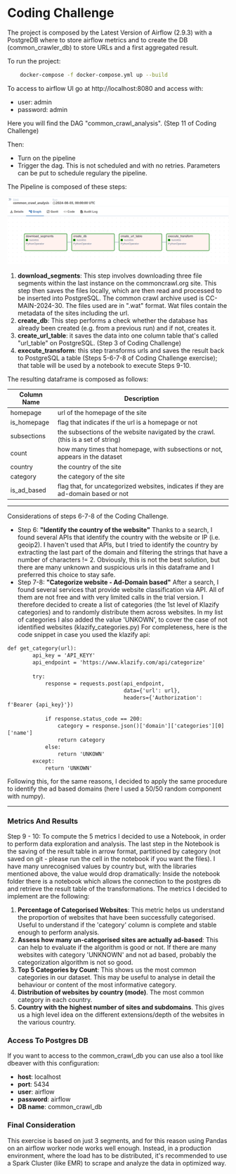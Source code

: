 # Coding Challenge


The project is composed by the Latest Version of Airflow (2.9.3) with a PostgreDB where to store airflow metrics and to create the DB (common_crawler_db) to store URLs and a first aggregated result.

To run the project:
```bash
    docker-compose -f docker-compose.yml up --build
``` 

To access to airflow UI go at http://localhost:8080 and access with:
- user: admin
- password: admin

Here you will find the DAG "common_crawl_analysis". (Step 11 of Coding Challenge)

Then:
- Turn on the pipeline
- Trigger the dag. This is not scheduled and with no retries. Parameters can be put to schedule regulary the pipeline.


The Pipeline is composed of these steps:

<img src="image_screen/dag_image.png">

1. **download_segments**: This step involves downloading three file segments within the last instance on the commoncrawl.org site. This step then saves the files locally, which are then read and processed to be inserted into PostgreSQL.
The common crawl archive used is CC-MAIN-2024-30. The files used are in ".wat" format. Wat files contain the metadata of the sites including the url.
2. **create_db**: This step performs a check whether the database has already been created (e.g. from a previous run) and if not, creates it.
3. **create_url_table**: it saves the data into one column table that's called "url_table" on PostgreSQL. (Step 3 of Coding Challenge)
4. **execute_transform**: this step transforms urls and saves the result back to PostgreSQL a table (Steps 5-6-7-8 of Coding Challenge exercise); that table will be used by a notebook to execute Steps 9-10.

The resulting dataframe is composed as follows:

| Column Name | Description                                                                         |
|-------------|-------------------------------------------------------------------------------------|
| homepage    | url of the homepage of the site                                                     |
| is_homepage | flag that indicates if the url is a homepage or not                                 |
| subsections | the subsections of the website navigated by the crawl. (this is a set of string)    |
| count       | how many times that homepage, with subsections or not, appears in the dataset       |
| country     | the country of the site                                                             |
| category    | the category of the site                                                            |
| is_ad_based | flag that, for uncategorized websites, indicates if they are ad-domain based or not |

------------------------------------------------------------------------------------------------------------------------------------------------------------------------

Considerations of steps 6-7-8 of the Coding Challenge.
- Step 6: **"Identify the country of the website"** Thanks to a search, I found several APIs that identify the country with the website or IP (i.e. geoip2). I haven't used that APIs, but I tried to identify the country by extracting the last part of the domain and filtering the strings that have a number of characters != 2. Obviously, this is not the best solution, but there are many unknown and suspicious urls in this dataframe and I preferred this choice to stay safe.
- Step 7-8: **"Categorize website - Ad-Domain based"** After a search, I found several services that provide website classification via API. All of them are not free and with very limited calls in the trial version.
I therefore decided to create a list of categories (the 1st level of Klazify categories) and to randomly distribute them across websites. In my list of categories I also added the value 'UNKOWN', to cover the case of not identified websites (klazify_categories.py)
For completeness, here is the code snippet in case you used the klazify api:


``` 
def get_category(url):
        api_key = 'API_KEYY'
        api_endpoint = 'https://www.klazify.com/api/categorize'
        
        try:
            response = requests.post(api_endpoint, 
                                     data={'url': url},
                                     headers={'Authorization': f'Bearer {api_key}'})
            
            if response.status_code == 200:
                category = response.json()['domain']['categories'][0]['name']
                return category
            else:
                return 'UNKOWN'
        except:
            return 'UNKOWN'
```
Following this, for the same reasons, I decided to apply the same procedure to identify the ad based domains (here I used a 50/50 random component with numpy).

------------------------------------------------------------------------------------------------------------------------------------------------------------------------

### Metrics And Results

Step 9 - 10: To compute the 5 metrics I decided to use a Notebook, in order to perform data exploration and analysis. The last step in the Notebook is the saving of the result table in arrow format, partitioned by category (not saved on git - please run the cell in the notebook if you want the files). I have many unrecognised values by country but, with the libraries mentioned above, the value would drop dramatically:
Inside the notebook folder there is a notebook which allows the connection to the postgres db and retrieve the result table of the transformations.
The metrics I decided to implement are the following:

1. **Percentage of Categorised Websites**: This metric helps us understand the proportion of websites that have been successfully categorised. Useful to understand if the 'category' column is complete and stable enough to perform analysis.
2. **Assess how many un-categorised sites are actually ad-based**: This can help to evaluate if the algorithm is good or not. If there are many websites with category 'UNKNOWN' and not ad based, probably the categorization algorithm is not so good.
3. **Top 5 Categories by Count**: This shows us the most common categories in our dataset. This may be useful to analyse in detail the behaviour or content of the most informative category.
4. **Distribution of websites by country (mode)**. The most common category in each country. 
5. **Country with the highest number of sites and subdomains**. This gives us a high level idea on the different extensions/depth of the websites in the various country.

### Access To Postgres DB

If you want to access to the common_crawl_db you can use also a tool like dbeaver with this configuration:
- **host**: localhost
- **port**: 5434
- **user**: airflow
- **password**: airflow
- **DB name**: common_crawl_db

### Final Consideration

This exercise is based on just 3 segments, and for this reason using Pandas on an airflow worker node works well enough.
Instead, in a production environment, where the load has to be distributed, it's recommended to use a Spark Cluster (like EMR) to scrape and analyze the data in optimized way.